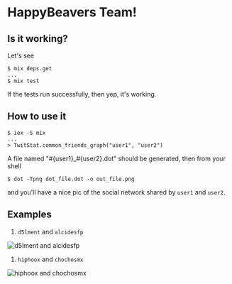 # HappyBeavers Team!

## Is it working?

Let's see

``` 
$ mix deps.get
...
$ mix test
```

If the tests run successfully, then yep, it's working.

## How to use it

```
$ iex -S mix
...
> TwitStat.common_friends_graph("user1", "user2")

```

A file named "#{user1}_#{user2}.dot" should be generated, then from your shell

```
$ dot -Tpng dot_file.dot -o out_file.png
```

and you'll have a nice pic of the social network shared by `user1` and `user2`.

## Examples

1. `d5lment` and `alcidesfp`

![d5lment and alcidesfp](https://raw.githubusercontent.com/artesanosoft/CodeCamp2016/master/happy_beavers/examples/d5lment_alcidesfp.png)

1. `hiphoox` and `chochosmx`

![hiphoox and chochosmx](https://raw.githubusercontent.com/artesanosoft/CodeCamp2016/master/happy_beavers/examples/hiphoox_chochosmx.png)
